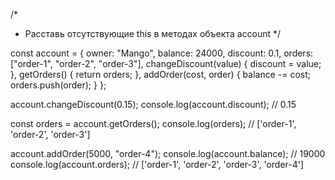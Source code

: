 /*  
 * Расставь отсутствующие this в методах объекта account
*/

const account = {
  owner: "Mango",
  balance: 24000,
  discount: 0.1,
  orders: ["order-1", "order-2", "order-3"],
  changeDiscount(value) {
    discount = value;
  },
  getOrders() {
    return orders;
  },
  addOrder(cost, order) {
    balance -= cost;
    orders.push(order);
  }
};

account.changeDiscount(0.15);
console.log(account.discount); // 0.15

const orders = account.getOrders();
console.log(orders); // ['order-1', 'order-2', 'order-3']

account.addOrder(5000, "order-4");
console.log(account.balance); // 19000
console.log(account.orders); // ['order-1', 'order-2', 'order-3', 'order-4']
